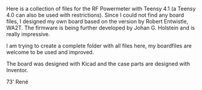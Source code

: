 Here is a collection of files for the RF Powermeter with Teensy 4.1 (a Teensy 4.0 can also be used with restrictions).
Since I could not find any board files, I designed my own board based on the version by Robert Entwistle, WA2T.
The firmware is being further developed by Johan G. Holstein and is really impressive.

I am trying to create a complete folder with all files here, my boardfiles are welcome to be used and improved.

The board was designed with Kicad and the case parts are designed with Inventor.

73' René
